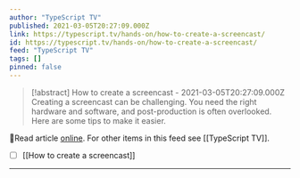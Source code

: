 ```yaml
---
author: "TypeScript TV"
published: 2021-03-05T20:27:09.000Z
link: https://typescript.tv/hands-on/how-to-create-a-screencast/
id: https://typescript.tv/hands-on/how-to-create-a-screencast/
feed: "TypeScript TV"
tags: []
pinned: false
---
```

> [!abstract] How to create a screencast - 2021-03-05T20:27:09.000Z
> Creating a screencast can be challenging. You need the right hardware and software, and post-production is often overlooked. Here are some tips to make it easier.

🔗Read article [online](https://typescript.tv/hands-on/how-to-create-a-screencast/). For other items in this feed see [[TypeScript TV]].

- [ ] [[How to create a screencast]]
- - -

